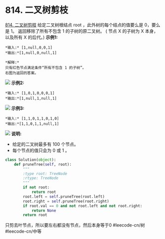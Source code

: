 # 814. 二叉树剪枝
  [814. 二叉树剪枝](https://leetcode-cn.com/problems/binary-tree-pruning/) 
给定二叉树根结点 root ，此外树的每个结点的值要么是 0，要么是 1。
返回移除了所有不包含 1 的子树的原二叉树。
( 节点 X 的子树为 X 本身，以及所有 X 的后代。)
**示例1:**
```
*输入:* [1,null,0,0,1]
*输出:*[1,null,0,null,1]
 
*解释:* 
只有红色节点满足条件“所有不包含 1 的子树”。
右图为返回的答案。
```

![](814.%20%E4%BA%8C%E5%8F%89%E6%A0%91%E5%89%AA%E6%9E%9D/1028_2.png)
**示例2:**
```
*输入:* [1,0,1,0,0,0,1]
*输出:*[1,null,1,null,1]
```

![](814.%20%E4%BA%8C%E5%8F%89%E6%A0%91%E5%89%AA%E6%9E%9D/1028_1.png)
**示例3:**
```
*输入:* [1,1,0,1,1,0,1,0]
*输出:*[1,1,0,1,1,null,1]
```

![](814.%20%E4%BA%8C%E5%8F%89%E6%A0%91%E5%89%AA%E6%9E%9D/1028.png)
**说明:**
* 给定的二叉树最多有 100 个节点。
* 每个节点的值只会为 0 或 1 。
```python
class Solution(object):
    def pruneTree(self, root):
        """
        :type root: TreeNode
        :rtype: TreeNode
        """
        if not root:
            return root
        root.left = self.pruneTree(root.left)
        root.right = self.pruneTree(root.right)
        if root.val == 0 and not root.left and not root.right:
            return None
        return root
```
只剪去叶节点，所以要左右都没有节点，然后本身等于0
#leecode-cn/树 #leecode-cn/中等